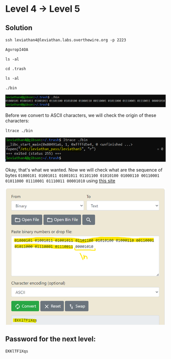 # Level 4 → Level 5

## Solution
```
ssh leviathan4@leviathan.labs.overthewire.org -p 2223
```
```
AgvropI4OA
```
```
ls -al
```
```
cd .trash
```
```
ls -al
```
```
./bin
```

![](0.png)

Before we convert to ASCII characters, we will check the origin of these characters:

```
ltrace ./bin
```

![](1.png)

Okay, that's what we wanted. Now we will check what are the sequence of bytes `01000101 01001011 01001011 01101100 01010100 01000110 00110001 01011000 01110001 01110011 00001010` using [this site](https://www.rapidtables.com/convert/number/binary-to-ascii.html)

![](2.png)

## Password for the next level:
```
EKKlTF1Xqs
```
